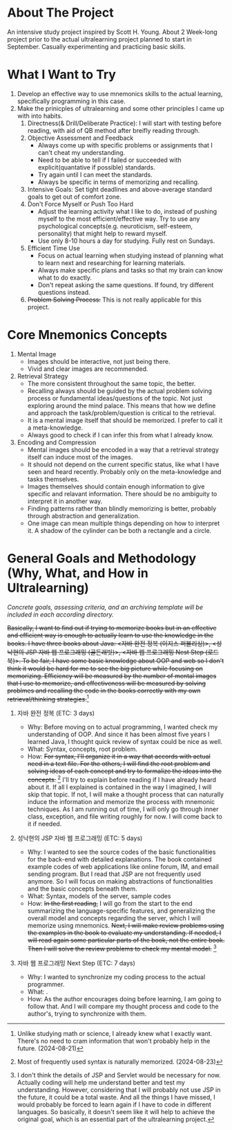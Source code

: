 # About The Project
An intensive study project inspired by Scott H. Young. About 2 Week-long project prior to the actual ultralearning project planned to start in September. Casually experimenting and practicing basic skills.

# What I Want to Try
1. Develop an effective way to use mnemonics skills to the actual learning, specifically programming in this case.
1. Make the prinicples of ultralearning and some other principles I came up with into habits.
   1. Directness(& Drill/Deliberate Practice): I will start with testing before reading, with aid of QB method after breifly reading through.
   1. Objective Assessment and Feedback
      - Always come up with specific problems or assignments that I can't cheat my understanding.
      - Need to be able to tell if I failed or succeeded with explicit(quantative if possible) standards.
      - Try again until I can meet the standards.
      - Always be specific in terms of memorizing and recalling.
   1. Intensive Goals: Set tight deadlines and above-average standard goals to get out of comfort zone.
   1. Don't Force Myself or Push Too Hard
      - Adjust the learning activity what I like to do, instead of pushing myself to the most efficient/effective way. Try to use any psychological concepts(e.g. neuroticism, self-esteem, personality) that might help to reward myself.
      - Use only 8-10 hours a day for studying. Fully rest on Sundays.
   1. Efficient Time Use
      - Focus on actual learning when studying instead of planning what to learn next and researching for learning materials.
      - Always make specific plans and tasks so that my brain can know what to do exactly.
      - Don't repeat asking the same questions. If found, try different questions instead.
   1. ~~Problem Solving Process:~~ This is not really applicable for this project.
      
# Core Mnemonics Concepts
1. Mental Image
   - Images should be interactive, not just being there.
   - Vivid and clear images are recommended.
1. Retrieval Strategy
   - The more consistent throughout the same topic, the better.
   - Recalling always should be guided by the actual problem solving process or fundamental ideas/questions of the topic. Not just exploring around the mind palace. This means that how we define and approach the task/problem/question is critical to the retrieval.
   - It is a mental image itself that should be memorized. I prefer to call it a meta-knowledge.
   - Always good to check if I can infer this from what I already know.
1. Encoding and Compression
   - Mental images should be encoded in a way that a retrieval strategy itself can induce most of the images.
   - It should not depend on the current specific status, like what I have seen and heard recently. Probably only on the meta-knowledge and tasks themselves.
   - Images themselves should contain enough information to give specific and relavant information. There should be no ambiguity to interpret it in another way. 
   - Finding patterns rather than blindly memorizing is better, probably through abstraction and generalization.
   - One image can mean multiple things depending on how to interpret it. A shadow of the cylinder can be both a rectangle and a circle.
   
# General Goals and Methodology (Why, What, and How in Ultralearning)
*Concrete goals, assessing criteria, and an archiving template will be included in each according directory.*

~~Basically, I want to find out if trying to memorize books but in an effective and efficient way is enough to actually learn to use the knowledge in the books. I have three books about Java: <자바 완전 정복 (이지스 퍼블리싱)>, <성낙현의 JSP 자바 웹 프로그래밍 (골든래빗)>, <자바 웹 프로그래밍 Nest Step (로드북)>. To be fair, I have some basic knowledge about OOP and web so I don't think it would be hard for me to see the big picture while focusing on memorizing. Efficiency will be measured by the number of mental images that I use to memorize, and effectiveness will be measured by solving problmes and recalling the code in the books correctly with my own retrieval/thinking strategies.~~[^1]

1. 자바 완전 정복 (ETC: 3 days)
   - Why: Before moving on to actual programming, I wanted check my understanding of OOP. And since it has been almost five years I learned Java, I thought quick review of syntax could be nice as well.
   - What: Syntax, concepts, root problem.
   - How: ~~For syntax, I'll organize it in a way that accords with actual need in a text file. For the others, I will find the root problem and solving ideas of each concept and try to formalize the ideas into the concepts.~~ [^2]
   I'll try to explain before reading if I have already heard about it. If all I explained is contained in the way I imagined, I will skip that topic. If not, I will make a thought process that can naturally induce the information and memorize the process with mnemonic techniques.
As I am running out of time, I will only go through inner class, exception, and file writing roughly for now. I will come back to it if needed.
   
3. 성낙현의 JSP 자바 웹 프로그래밍 (ETC: 5 days)
	- Why: I wanted to see the source codes of the basic functionalities for the back-end with detailed explanations. The book contained example codes of web applications like online forum, IM, and email sending program. But I read that JSP are not frequently used anymore. So I will focus on making abstractions of functionalities and the basic concepts beneath them.
	- What: Syntax, models of the server, sample codes
	- How: ~~In the first reading,~~ I will go from the start to the end summarizing the language-specific features, and generalizing the overall model and concepts regarding the server, which I will memorize using mnemonics. ~~Next, I will make review problems using the examples in the book to evaluate my understanding. If needed, I will read again some particular parts of the book, not the entire book. Then I will solve the review problems to check my mental model.~~ [^3]

4. 자바 웹 프로그래밍 Next Step (ETC: 7 days)
	- Why: I wanted to synchronize my coding process to the actual programmer.
	- What: .
	- How: As the author encourages doing before learning, I am going to follow that. And I will compare my thought process and code to the author's, trying to synchronize with them.

[^1]: Unlike studying math or science, I already knew what I exactly want. There's no need to cram information that won't probably help in the future. (2024-08-21)
[^2]: Most of frequently used syntax is naturally memorized. (2024-08-23)
[^3]: I don't think the details of JSP and Servlet would be necessary for now. Actually coding will help me understand better and test my understanding. However, considering that I will probably not use JSP in the future, it could be a total waste. And all the things I have missed, I would probably be forced to learn again if I have to code in different languages. So basically, it doesn't seem like it will help to achieve the original goal, which is an essential part of the ultralearning project.
